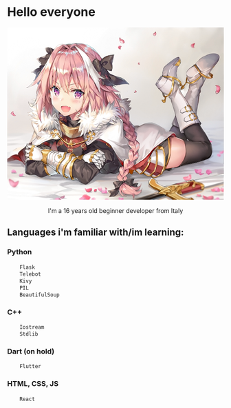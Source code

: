 # Hello everyone
<div align="center">
  <img src="889928.png" style="height:400px; width:inherit;">
  <p>I'm a 16 years old beginner developer from Italy</p>
</div>
  
## Languages i'm familiar with/im learning:
### **Python**
        Flask
        Telebot
        Kivy
        PIL
        BeautifulSoup
        
### **C++**
        Iostream
        Stdlib
        
### **Dart (on hold)**
        Flutter

### **HTML, CSS, JS**
        React





<!---
Ersal16/Ersal16 is a ✨ special ✨ repository because its `README.md` (this file) appears on your GitHub profile.
You can click the Preview link to take a look at your changes.
--->
